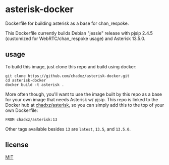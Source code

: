# asterisk-docker
Dockerfile for building asterisk as a base for chan_respoke.

This Dockerfile currently builds Debian "jessie" release with pjsip 2.4.5 (customized
for WebRTC/chan_respoke usage) and Asterisk 13.5.0.

## usage

To build this image, just clone this repo and build using docker:

    git clone https://github.com/chadxz/asterisk-docker.git
    cd asterisk-docker
    docker build -t asterisk .

More often though, you'll want to use the image built by this repo as a base for your 
own image that needs Asterisk w/ pjsip. This repo is linked to the Docker hub at 
[chadxz/asterisk][], so you can simply add this to the top of your own Dockerfile:

    FROM chadxz/asterisk:13

Other tags available besides `13` are `latest`, `13.5`, and `13.5.0`.

## license

[MIT](https://github.com/chadxz/asterisk-docker/blob/master/LICENSE)

[chadxz/asterisk]: https://hub.docker.com/r/chadxz/asterisk/
